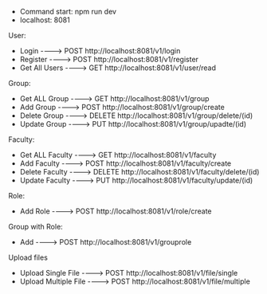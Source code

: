 - Command start: npm run dev
- localhost: 8081

User:

- Login ----> POST http://localhost:8081/v1/login
- Register ----> POST http://localhost:8081/v1/register
- Get All Users ----> GET http://localhost:8081/v1/user/read

Group:

- Get ALL Group ----> GET http://localhost:8081/v1/group
- Add Group ----> POST http://localhost:8081/v1/group/create
- Delete Group ----> DELETE http://localhost:8081/v1/group/delete/(id)
- Update Group ----> PUT http://localhost:8081/v1/group/upadte/(id)

Faculty:

- Get ALL Faculty ----> GET http://localhost:8081/v1/faculty
- Add Faculty ----> POST http://localhost:8081/v1/faculty/create
- Delete Faculty ----> DELETE http://localhost:8081/v1/faculty/delete/(id)
- Update Faculty ----> PUT http://localhost:8081/v1/faculty/update/(id)

Role:

- Add Role ----> POST http://localhost:8081/v1/role/create

Group with Role:

- Add ----> POST http://localhost:8081/v1/grouprole

Upload files

- Upload Single File ----> POST http://localhost:8081/v1/file/single
- Upload Multiple File ----> POST http://localhost:8081/v1/file/multiple
